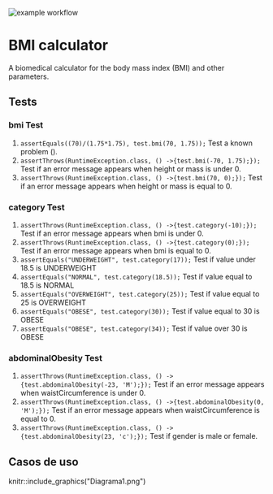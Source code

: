 ![example workflow](https://github.com/jmhorcas/bmicalc/actions/workflows/maven.yml/badge.svg)

# BMI calculator
A biomedical calculator for the body mass index (BMI) and other parameters.

## Tests
### bmi Test
1. `assertEquals((70)/(1.75*1.75), test.bmi(70, 1.75));` Test a known problem ().
2. `assertThrows(RuntimeException.class, () ->{test.bmi(-70, 1.75);});` Test if an error message appears when height or mass is under 0.
3. `assertThrows(RuntimeException.class, () ->{test.bmi(70, 0);});` Test if an error message appears when height or mass is equal to 0.

### category Test
1. `assertThrows(RuntimeException.class, () ->{test.category(-10);});` Test if an error message appears when bmi is under 0.
2. `assertThrows(RuntimeException.class, () ->{test.category(0);});` Test if an error message appears when bmi is equal to 0.
3. `assertEquals("UNDERWEIGHT", test.category(17));` Test if value under 18.5 is UNDERWEIGHT
4. `assertEquals("NORMAL", test.category(18.5));` Test if value equal to 18.5 is NORMAL
5. `assertEquals("OVERWEIGHT", test.category(25));` Test if value equal to 25 is OVERWEIGHT
6. `assertEquals("OBESE", test.category(30));` Test if value equal to 30 is OBESE
7. `assertEquals("OBESE", test.category(34));` Test if value over 30 is OBESE

### abdominalObesity Test
1. `assertThrows(RuntimeException.class, () ->{test.abdominalObesity(-23, 'M');});` Test if an error message appears when waistCircumference is under 0.
2. `assertThrows(RuntimeException.class, () ->{test.abdominalObesity(0, 'M');});` Test if an error message appears when waistCircumference is equal to 0.
3. `assertThrows(RuntimeException.class, () ->{test.abdominalObesity(23, 'c');});` Test if gender is male or female.

## Casos de uso
knitr::include_graphics("Diagrama1.png")